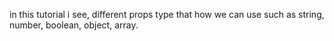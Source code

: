 in  this tutorial i see, different props type that how we can use such as string, number, boolean, object, array.